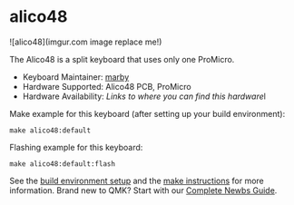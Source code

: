 # alico48

![alico48](imgur.com image replace me!)

The Alico48 is a split keyboard that uses only one ProMicro.

* Keyboard Maintainer: [marby](https://github.com/marby3)
* Hardware Supported: Alico48 PCB, ProMicro
* Hardware Availability: *Links to where you can find this hardware*l

Make example for this keyboard (after setting up your build environment):

    make alico48:default

Flashing example for this keyboard:

    make alico48:default:flash

See the [build environment setup](https://docs.qmk.fm/#/getting_started_build_tools) and the [make instructions](https://docs.qmk.fm/#/getting_started_make_guide) for more information. Brand new to QMK? Start with our [Complete Newbs Guide](https://docs.qmk.fm/#/newbs).
